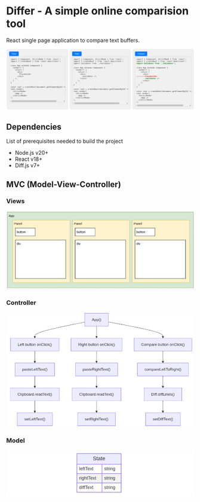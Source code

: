 # Differ - A simple online comparision tool 

React single page application to compare text buffers.

![image](images/screenshot.png)

## Dependencies 

List of prerequisites needed to build the project
- Node.js v20+
- React v18+ 
- Diff.js v7+

## MVC (Model-View-Controller)

### Views

![image](images/views.png)

### Controller
 
![image](images/controller.png)

### Model

![image](images/model.png)
